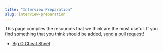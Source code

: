 ```yaml
---
title: "Interview Preparation"
slug: interview-preparation
---
```


This page compiles the resources that we think are the most useful. If you find something that you think should be added, [send a pull request](https://github.com/MakeSchool-Tutorials/MS-2017-Additional-Resources)!

- [Big O Cheat Sheet](http://bigocheatsheet.com/)
